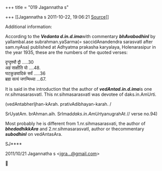 +++
title = "019 Jagannatha s"

+++
[[Jagannatha s	2011-10-22, 19:06:21 [Source](https://groups.google.com/g/bvparishat/c/orXIOQwoATU)]]



Additional information:



According to the ***Vedanta d.in.d.ima***with commentary ***bhAvabodhinI*** by yallambal.ase subrahman.yaSarma(= saccidAnandendra sarasvatI after sam.nyAsa) published at Adhyatma prakasha karyalaya, Holenarasipur in the year 1935, these are the numbers of the quoted verses:

दृग्दृश्यौ द्वौ .....30  
अहं साक्षीति यो ....48.  
घटकुड्यादिकं सर्वं .....36  
ब्रह्म सत्यं जगन्मिथ्या ...67.  
  
It is said in the introduction that the author of ***vedAntad.in.d.ima***is one nr.sihmasarasvatI. This nr.sihmasarasvatI was devotee of daks.in.AmUrti.

(vedAntabherIjhan-kArah. prativAdibhayan-karah. /

SrUyatAm. brAhman.aih. SrImad*daks.in.AmUrt*yanugrahAt // verse no.94)

Most probably he is different from 1.nr.sihmasarasvati, the author of ***bhedadhikkAra*** and 2.nr.sihmasarasvatI, author or thecommentary ***subodhinI*** on vedAntasAra.

SJ****





2011/10/21 Jagannatha s \<[jgra...@gmail.com]()\>



